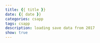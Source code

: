 ```yaml
---
title: {{ title }}
date: {{ date }}
categories: csapp
tags: csapp
description: loading save data from 2017
show: true
---
```

